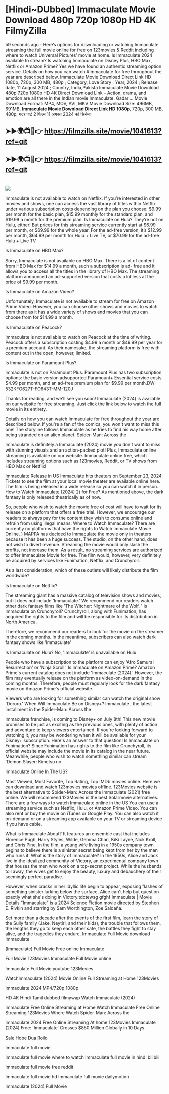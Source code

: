 # [Hindi~DUbbed] Immaculate Movie Download 480p 720p 1080p HD 4K FilmyZilla


59 seconds ago - Here’s options for downloading or watching Immaculate streaming the full movie online for free on 123movies & Reddit including where to watch Universal Pictures’ movie at home. Is Immaculate 2024 available to stream? Is watching Immaculate on Disney Plus, HBO Max, Netflix or Amazon Prime? Yes we have found an authentic streaming option service. Details on how you can watch #Immaculate for free throughout the year are described below. Immaculate Movie Download Direct Link HD 1080p, 720p, 300 MB, 480p ; Category, Love Story ; Year, 2024 ; Release date, 11 August 2024 ; Country, India,Pakista Immaculate Movie Download 480p 720p 1080p HD 4K Direct Download Link – Action, drama, and emotion are all there in the Indian movie Immaculate. Gadar ...
Movie Download Format: MP4, MOV, AVI, MKV
Movie Download Size: 496MB, 691MB, **Immaculate Movie Download Direct Link HD 1080p**, 720p, 300 MB, 480p, गदर पार्ट 2 फिल्म 11 अगस्त 2024 को सिनेमा

## ➤►🌍📺📱👉   https://filmzilla.site/movie/1041613?ref=git

## ➤►🌍📺📱👉   https://filmzilla.site/movie/1041613?ref=git

#

<img src="https://image.tmdb.org/t/p/w780//5Eip60UDiPLASyKjmHPMruggTc4.jpg" />

Immaculate is not available to watch on Netflix. If you’re interested in other movies and shows, one can access the vast library of titles within Netflix under various subscription costs depending on the plan you choose: $9.99 per month for the basic plan, $15.99 monthly for the standard plan, and $19.99 a month for the premium plan. Is Immaculate on Hulu? They’re not on Hulu, either! But prices for this streaming service currently start at $6.99 per month, or $69.99 for the whole year. For the ad-free version, it’s $12.99 per month, $64.99 per month for Hulu + Live TV, or $70.99 for the ad-free Hulu + Live TV.

Is Immaculate on HBO Max?

Sorry, Immaculate is not available on HBO Max. There is a lot of content from HBO Max for $14.99 a month, such a subscription is ad- free and it allows you to access all the titles in the library of HBO Max. The streaming platform announced an ad-supported version that costs a lot less at the price of $9.99 per month.

Is Immaculate on Amazon Video?

Unfortunately, Immaculate is not available to stream for free on Amazon Prime Video. However, you can choose other shows and movies to watch from there as it has a wide variety of shows and movies that you can choose from for $14.99 a month.

Is Immaculate on Peacock?

Immaculate is not available to watch on Peacock at the time of writing. Peacock offers a subscription costing $4.99 a month or $49.99 per year for a premium account. As their namesake, the streaming platform is free with content out in the open, however, limited.

Is Immaculate on Paramount Plus?

Immaculate is not on Paramount Plus. Paramount Plus has two subscription options: the basic version adsupported Paramount+ Essential service costs $4.99 per month, and an ad-free premium plan for $9.99 per month.DW-532KFO627T-FO643T-MM-120J

Thanks for reading, and we'll see you soon! Immaculate (2024) is available on our website for free streaming. Just click the link below to watch the full movie in its entirety.

Details on how you can watch Immaculate for free throughout the year are described below. If you're a fan of the comics, you won't want to miss this one! The storyline follows Immaculate as he tries to find his way home after being stranded on an alien planet. Spider-Man: Across the

Immaculate is definitely a Immaculate (2024) movie you don't want to miss with stunning visuals and an action-packed plot! Plus, Immaculate online streaming is available on our website. Immaculate online free, which includes streaming options such as 123movies, Reddit, or TV shows from HBO Max or Netflix!

Immaculate Release in US Immaculate hits theaters on September 23, 2024. Tickets to see the film at your local movie theater are available online here. The film is being released in a wide release so you can watch it in person. How to Watch Immaculate (2024) 2) for Free? As mentioned above, the dark fantasy is only released theatrically as of now.

So, people who wish to watch the movie free of cost will have to wait for its release on a platform that offers a free trial. However, we encourage our readers to always pay for the content they wish to consume online and refrain from using illegal means. Where to Watch Immaculate? There are currently no platforms that have the rights to Watch Immaculate Movie Online. ) MAPPA has decided to Immaculate the movie only in theaters because it has been a huge success. The studio, on the other hand, does not wish to divert revenue. Streaming the movie would only slash the profits, not increase them. As a result, no streaming services are authorized to offer Immaculate Movie for free. The film would, however, very definitely be acquired by services like Funimation, Netflix, and Crunchyroll.

As a last consideration, which of these outlets will likely distribute the film worldwide?

Is Immaculate on Netflix?

The streaming giant has a massive catalog of television shows and movies, but it does not include 'Immaculate.' We recommend our readers watch other dark fantasy films like 'The Witcher: Nightmare of the Wolf. ' Is Immaculate on Crunchyroll? Crunchyroll, along with Funimation, has acquired the rights to the film and will be responsible for its distribution in North America.

Therefore, we recommend our readers to look for the movie on the streamer in the coming months. In the meantime, subscribers can also watch dark fantasy shows like 'Immaculate'

Is Immaculate on Hulu? No, 'Immaculate' is unavailable on Hulu.

People who have a subscription to the platform can enjoy 'Afro Samurai Resurrection' or 'Ninja Scroll.' Is Immaculate on Amazon Prime? Amazon Prime's current catalog does not include 'Immaculate (2024).' However, the film may eventually release on the platform as video-on-demand in the coming months. Therefore, people must regularly look for the dark fantasy movie on Amazon Prime's official website.

Viewers who are looking for something similar can watch the original show 'Dororo.' When Will Immaculate Be on Disney+? Immaculate , the latest installment in the Spider-Man: Across the

Immaculate franchise, is coming to Disney+ on July 8th! This new movie promises to be just as exciting as the previous ones, with plenty of action and adventure to keep viewers entertained. If you're looking forward to watching it, you may be wondering when it will be available for your Disney+ subscription. Here's an answer to that question! Is Immaculate on Funimation? Since Funimation has rights to the film like Crunchyroll, its official website may include the movie in its catalog in the near future. Meanwhile, people who wish to watch something similar can stream 'Demon Slayer: Kimetsu no

Immaculate Online In The US?

Most Viewed, Most Favorite, Top Rating, Top IMDb movies online. Here we can download and watch 123movies movies offline. 123Movies website is the best alternative to Spider-Man: Across the Immaculate (2021) free online. We will recommend 123Movies is the best Solarmovie alternatives. There are a few ways to watch Immaculate online in the US You can use a streaming service such as Netflix, Hulu, or Amazon Prime Video. You can also rent or buy the movie on iTunes or Google Play. You can also watch it on-demand or on a streaming app available on your TV or streaming device if you have cable.

What is Immaculate About? It features an ensemble cast that includes Florence Pugh, Harry Styles, Wilde, Gemma Chan, KiKi Layne, Nick Kroll, and Chris Pine. In the film, a young wife living in a 1950s company town begins to believe there is a sinister secret being kept from her by the man who runs it. What is the story of Immaculate? In the 1950s, Alice and Jack live in the idealized community of Victory, an experimental company town that houses the men who work on a top-secret project. While the husbands toil away, the wives get to enjoy the beauty, luxury and debauchery of their seemingly perfect paradise.

However, when cracks in her idyllic life begin to appear, exposing flashes of something sinister lurking below the surface, Alice can't help but question exactly what she's doing in Victory.tdctewsg gfghf Immaculate | Movie Details "Immaculate" is a 2024 Science Fiction movie directed by Stephen E. Rivkin and starring by Sam Worthington, Zoe Saldaña.

Set more than a decade after the events of the first film, learn the story of the Sully family (Jake, Neytiri, and their kids), the trouble that follows them, the lengths they go to keep each other safe, the battles they fight to stay alive, and the tragedies they endure. Immaculate Full Movie download Immaculate

(Immaculate) Full Movie Free online Immaculate

Full Movie 123Movies Immaculate Full Movie online

Immaculate Full Movie youtube 123Movies

WatchImmaculate (2024) Movie Online Full Streaming at Home 123Movies

Immaculate 2024 MP4/720p 1080p

HD 4K Hindi Tamil dubbed filmywap Watch Immaculate (2024)

Immaculate Free Online Streaming at Home Watch Immaculate Free Online Streaming 123Movies Where Watch Spider-Man: Across the

Immaculate 2024 Free Online Streaming At home 123Movies Immaculate (2024) Free: 'Immaculate' Crosses $850 Million Globally in 10 Days.

Sale Hobe Dua Roilo

Immaculate full movie

Immaculate full movie where to watch Immaculate full movie in hindi bilibili

Immaculate full movie free reddit

Immaculate full movie hd Immaculate full movie dailymotion

Immaculate (2024) Full Movie